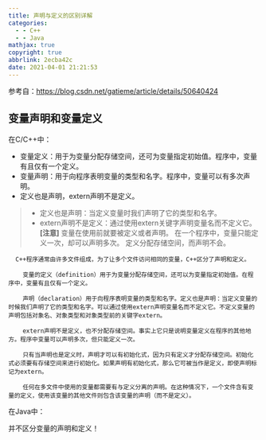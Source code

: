 ```yaml
---
title: 声明与定义的区别详解
categories:
  - - C++
  - - Java
mathjax: true
copyright: true
abbrlink: 2ecba42c
date: 2021-04-01 21:21:53
---
```


参考自：https://blog.csdn.net/gatieme/article/details/50640424

<!--more-->

## 变量声明和变量定义

在C/C++中：

- 变量定义：用于为变量分配存储空间，还可为变量指定初始值。程序中，变量有且仅有一个定义。
- 变量声明：用于向程序表明变量的类型和名字。程序中，变量可以有多次声明。
- 定义也是声明，extern声明不是定义。

> - 定义也是声明：当定义变量时我们声明了它的类型和名字。
> - extern声明不是定义：通过使用extern关键字声明变量名而不定义它。
>   **[注意]**
>   变量在使用前就要被定义或者声明。
>   在一个程序中，变量只能定义一次，却可以声明多次。
>   定义分配存储空间，而声明不会。

```
  C++程序通常由许多文件组成，为了让多个文件访问相同的变量，C++区分了声明和定义。

    变量的定义（definition）用于为变量分配存储空间，还可以为变量指定初始值。在程序中，变量有且仅有一个定义。

    声明（declaration）用于向程序表明变量的类型和名字。定义也是声明：当定义变量的时候我们声明了它的类型和名字。可以通过使用extern声明变量名而不定义它。不定义变量的声明包括对象名、对象类型和对象类型前的关键字extern。

    extern声明不是定义，也不分配存储空间。事实上它只是说明变量定义在程序的其他地方。程序中变量可以声明多次，但只能定义一次。

    只有当声明也是定义时，声明才可以有初始化式，因为只有定义才分配存储空间。初始化式必须要有存储空间来进行初始化。如果声明有初始化式，那么它可被当作是定义，即使声明标记为extern。

    任何在多文件中使用的变量都需要有与定义分离的声明。在这种情况下，一个文件含有变量的定义，使用该变量的其他文件则包含该变量的声明（而不是定义）。
```
在Java中：

并不区分变量的声明和定义！
